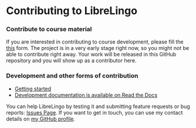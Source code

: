 # Contributing to LibreLingo

### Contribute to course material
If you are interested in contributing to course development, please fill the [this](https://danielkantor196881.typeform.com/to/V00Paz) form. The project is in a very early stage right now, so you might not be able to contribute right away. Your work will be released in this GitHub repository and you will show up as a contributor here.



### Development and other forms of contribution

- [Getting started](https://github.com/kantord/LibreLingo/blob/master/docs/CONTRIBUTING.md)
- [Development documentation is available on Read the Docs](https://librelingo.readthedocs.io/en/latest/)

You can help LibreLingo by testing it and submitting feature requests or bug reports: [Issues Page](https://github.com/kantord/LibreLingo/issues/new). If you want to get in touch, you can use my contact details on [my GitHub profile](https://github.com/kantord).
